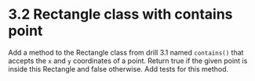 # 3.2 Rectangle class with contains point

Add a method to the Rectangle class from drill 3.1 named `contains()` that accepts the `x` and `y` coordinates of a point. Return true if the given point is inside this Rectangle and false otherwise. Add tests for this method.